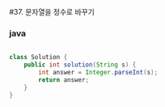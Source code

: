 #37. 문자열을 정수로 바꾸기
### java
```java

class Solution {
    public int solution(String s) {
        int answer = Integer.parseInt(s);
        return answer;
    }
}

```